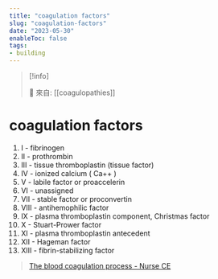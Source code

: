 ```yaml
---
title: "coagulation factors"
slug: "coagulation-factors"
date: "2023-05-30"
enableToc: false
tags:
- building
---
```


> [!info]
>
> 🌱 來自: [[coagulopathies]]

# coagulation factors

1.  I - fibrinogen
2.  II - prothrombin
3.  III - tissue thromboplastin (tissue factor)
4.  IV - ionized calcium ( Ca++ )
5.  V - labile factor or proaccelerin
6.  VI - unassigned
7.  VII - stable factor or proconvertin
8.  VIII - antihemophilic factor
9.  IX - plasma thromboplastin component, Christmas factor
10.  X - Stuart-Prower factor
11.  XI - plasma thromboplastin antecedent
12.  XII - Hageman factor
13.  XIII - fibrin-stabilizing factor

> [The blood coagulation process - Nurse CE](https://www.rnceus.com/coag/coagpro.html)
